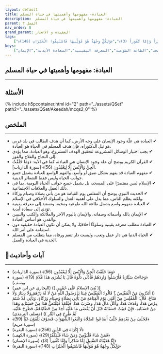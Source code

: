 ```yaml
---
layout: default
title: العبادة- مفهومها وأهميتها في حياة المسلم
description:  العبادة- مفهومها وأهميتها في حياة المسلم
parent: الفصل ٣
nav_order: 8
grand_parent: العقيدة و الاعجاز
tags: 
    ["﴿وَمَا خَلَقْتُ الْجِنَّ وَالْإِنْسَ إِلَّا لِيَعْبُدُونِ (56)﴾","﴿وَجَاءَتْ سَيَّارَةٌ فَأَرْسَلُوا وَارِدَهُمْ فَأَدْلَى دَلْوَهُ قَالَ يَا بُشْرَى هَذَا غُلَامٌ (19)﴾","بُنِيَ الإسلامُ عَلَى خَمْسٍ","أتَدْرُونَ مَنْ الْمُفْلِسُ ؟ قَالُوا: الْمُفْلِسُ فِينَا يَا رَسُولَ اللَّهِ مَنْ لَا لَهُ دِرْهَمَ وَلَا دِينَارَ وَلَا مَتَاعَ، قَالَ: الْمُفْلِسُ مِنْ أُمَّتِي يَوْمَ الْقِيَامَةِ مَنْ يَأْتِي بِصَلَاةٍ وَصِيَامٍ وَزَكَاةٍ، وَيَأْتِي قَدْ شَتَمَ عِرْضَ هَذَا، وَقَذَفَ هَذَا، وَأَكَلَ مَالَ هَذَا، وَضَرَبَ هَذَا، فَيُقْعَدُ فَيَقْتَصُّ هَذَا مِنْ حَسَنَاتِهِ وَهَذَا مِنْ حَسَنَاتِهِ، فَإِنْ فَنِيَتْ حَسَنَاتُهُ قَبْلَ أَنْ يُقْضَى مَا عَلَيْهِ أُخِذَ مِنْ خَطَايَاهُمْ، فَطُرِحَ عَلَيْهِ، ثُمَّ طُرِحَ فِي النَّارِ","﴿فَخَلَفَ مِنْ بَعْدِهِمْ خَلْفٌ أَضَاعُوا الصَّلَاةَ وَاتَّبَعُوا الشَّهَوَاتِ فَسَوْفَ يَلْقَوْنَ غَيّاً (59)﴾","﴿لَا إِكْرَاهَ فِي الدِّينِ (256)﴾","﴿فَمَنْ شَاءَ فَلْيُؤْمِنْ وَمَنْ شَاءَ فَلْيَكْفُرْ(29)﴾","﴿إِنَّا هَدَيْنَاهُ السَّبِيلَ إِمَّا شَاكِراً وَإِمَّا كَفُوراً (3)﴾","﴿وَلِكُلٍّ وِجْهَةٌ هُوَ مُوَلِّيهَا فَاسْتَبِقُوا الْخَيْرَاتِ (148)﴾"]
keys:
    ["العبادة","علة الوجود","الإسلام","الشعائر الدينية","السلوك الأخلاقي","المسجد","الطاعة الطوعية","المعرفة اليقينية","السعادة الأبدية","الإيمان"]
---
```

## ‏العبادة: مفهومها وأهميتها في حياة المسلم
***
## الأسئلة 
{% include h5pcontainer.html id="2" path="../assets/QSet" path2="../assets/QSet/Akeedah/mcqs2_0" %}
## الملخص
***
- ‏✔ العبادة هي علّة وجود الإنسان على وجه الأرض، كما أن هدف الطالب في بلد غربي هو نيل الدكتوراه، فإن هدف المسلم في الحياة هو العبادة. 
- ‏✔ يجب اختيار الوسائل المشروعة لتحقيق الهدف المشروع، وهو العبادة، مما يؤدي إلى النجاح والفلاح والفوز. 
- ‏✔ القرآن الكريم يوضح أن علة وجود الإنسان هي العبادة، كما في الآية: ﴿وَمَا خَلَقْتُ الْجِنَّ وَالْإِنْسَ إِلَّا لِيَعْبُدُونِ (56)﴾ [سورة الذاريات]. 
- ‏✔ مفهوم العبادة قد يفهم بشكل ضيق أو واسع، والفهم الواسع للعبادة يشمل جميع جوانب الحياة وليس فقط الشعائر الدينية. 
- ‏✔ الإسلام ليس مقتصرًا على المسجد، بل يشمل جميع جوانب الحياة اليومية، بما في ذلك العمل والعلاقات الاجتماعية. 
- ‏✔ الحديث النبوي يوضح أن المفلس يوم القيامة هو من يأتي بصلاة وصيام وزكاة ولكنه يظلم الناس، مما يدل على أهمية العدل والسلوك الأخلاقي في الإسلام. 
- ‏✔ العبادة مفهوم واسع يشمل طاعة الله طوعية ومحبة، وتستند إلى معرفة يقينية تؤدي إلى سعادة أبدية. 
- ‏✔ الإيمان بالله وأسمائه وصفاته، والإيمان باليوم الآخر والملائكة والكتب والنبيين والقدر، هو أساس العبادة. 
- ‏✔ العبادة تتطلب معرفة يقينية وسلوكًا أخلاقيًا، ولا يمكن أن تكون العبادة حقيقية دون استقامة على أمر الله. 
- ‏✔ الحياة الدنيا هي دار عمل وتعب، وليست دار تنعم ورفاه، مما يتطلب من المسلم الجدية في العبادة والعمل. 

## 📜آيات وأحاديث
***
- ‏﴿وَمَا خَلَقْتُ الْجِنَّ وَالْإِنْسَ إِلَّا لِيَعْبُدُونِ (56)﴾ (سورة الذاريات)
- ‏﴿وَجَاءَتْ سَيَّارَةٌ فَأَرْسَلُوا وَارِدَهُمْ فَأَدْلَى دَلْوَهُ قَالَ يَا بُشْرَى هَذَا غُلَامٌ (19)﴾ (سورة يوسف)
- ‏(( بُنِيَ الإسلامُ عَلَى خَمْسٍ )) (البخاري عن ابن عمر)
- ‏(( أتَدْرُونَ مَنْ الْمُفْلِسُ ؟ قَالُوا: الْمُفْلِسُ فِينَا يَا رَسُولَ اللَّهِ مَنْ لَا لَهُ دِرْهَمَ وَلَا دِينَارَ وَلَا مَتَاعَ، قَالَ: الْمُفْلِسُ مِنْ أُمَّتِي يَوْمَ الْقِيَامَةِ مَنْ يَأْتِي بِصَلَاةٍ وَصِيَامٍ وَزَكَاةٍ، وَيَأْتِي قَدْ شَتَمَ عِرْضَ هَذَا، وَقَذَفَ هَذَا، وَأَكَلَ مَالَ هَذَا، وَضَرَبَ هَذَا، فَيُقْعَدُ فَيَقْتَصُّ هَذَا مِنْ حَسَنَاتِهِ وَهَذَا مِنْ حَسَنَاتِهِ، فَإِنْ فَنِيَتْ حَسَنَاتُهُ قَبْلَ أَنْ يُقْضَى مَا عَلَيْهِ أُخِذَ مِنْ خَطَايَاهُمْ، فَطُرِحَ عَلَيْهِ، ثُمَّ طُرِحَ فِي النَّارِ )) (مسلم، الترمذي)
- ‏﴿فَخَلَفَ مِنْ بَعْدِهِمْ خَلْفٌ أَضَاعُوا الصَّلَاةَ وَاتَّبَعُوا الشَّهَوَاتِ فَسَوْفَ يَلْقَوْنَ غَيّاً (59)﴾ (سورة مريم)
- ‏﴿لَا إِكْرَاهَ فِي الدِّينِ (256)﴾ (سورة البقرة)
- ‏﴿فَمَنْ شَاءَ فَلْيُؤْمِنْ وَمَنْ شَاءَ فَلْيَكْفُرْ(29)﴾ (سورة الكهف)
- ‏﴿إِنَّا هَدَيْنَاهُ السَّبِيلَ إِمَّا شَاكِراً وَإِمَّا كَفُوراً (3)﴾ (سورة الإنسان)
- ‏﴿وَلِكُلٍّ وِجْهَةٌ هُوَ مُوَلِّيهَا فَاسْتَبِقُوا الْخَيْرَاتِ (148)﴾ (سورة البقرة)

